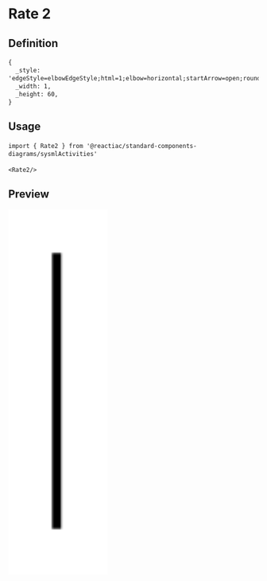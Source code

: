 # Rate 2

## Definition

```
{
  _style: 'edgeStyle=elbowEdgeStyle;html=1;elbow=horizontal;startArrow=open;rounded=0;endArrow=none;verticalAlign=top;exitX=0;exitY=0.5;labelBackgroundColor=none;startSize=12;',
  _width: 1,
  _height: 60,
}
```

## Usage

```
import { Rate2 } from '@reactiac/standard-components-diagrams/sysmlActivities'

<Rate2/>
```

## Preview

<img src="./rate-2.png" width="200"/>
